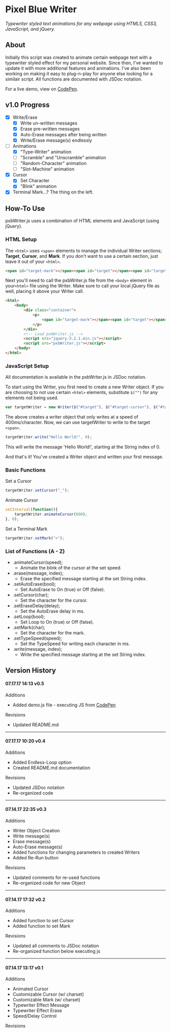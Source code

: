 # Pixel Blue Writer
_Typewriter styled text animations for any webpage using HTML5, CSS3, JavaScript, and jQuery._

## About
Initially this script was created to animate certain webpage text with a typewriter styled effect for my personal website. Since then, I've wanted to update it with more additional features and animations. I've also been working on making it easy to plug-n-play for anyone else looking for a similair script. All functions are documented with JSDoc notation. 

For a live demo, view on [CodePen](https://codepen.io/pxlblue/full/WOmddR).

## v1.0 Progress
- [x] Write/Erase
    - [x] Write un-written messages
    - [x] Erase pre-written messages
    - [x] Auto-Erase messages after being written
    - [x] Write/Erase message(s) endlessly
- [ ] Animations
    - [x] "Type-Writer" animation
    - [ ] "Scramble" and "Unscramble" animation
    - [ ] "Random-Character" animation
    - [ ] "Slot-Machine" animation
- [x] Cursor
    - [x] Set Character
    - [x] "Blink" animation
- [x] Terminal Mark...? The thing on the left.

## How-To Use
pxbWriter.js uses a combination of HTML elements and JavaScript (using jQuery).

### HTML Setup
The `<html>` uses `<span>` elements to manage the individual Writer sections; **Target**, **Cursor**, and **Mark**. If you don't want to use a certain section, just leave it out of your `<html>`.

```HTML
<span id="target-mark"></span><span id="target"></span><span id="target-cursor"></span>
```

Next you'll need to call the pxbWriter.js file from the `<body>` element in your`<html>` file using the Writer. Make sure to call your local jQuery file as well, placing it above your Writer call.
```HTML
<html>
    <body>
        <div class="container">
            <p>
                <span id="target-mark"></span><span id="target"></span><span id="target-cursor"></span>
            </p>
        </div>
        <!-- Load pxbWriter.js -->
        <script src="jquery-3.2.1.min.js"></script>
        <script src="pxbWriter.js"></script>
    </body>
</html>
```
### JavaScript Setup
All documentation is available in the pxbWriter.js in JSDoc notation.

To start using the Writer, you first need to create a new Writer object. If you are choosing to not use certain `<html>` elements, substitute `$("")` for any elements not being used.
```JavaScript
var targetWriter = new Writer($("#target"), $("#target-cursor"), $("#target-mark"), 400, false, false, 0);
```
The above creates a writer object that only writes at a speed of 400ms/character. Now, we can use targetWriter to write to the target `<span>`.
```JavaScript
targetWriter.write("Hello World!", 0);
```
This will write the message 'Hello World!', starting at the String index of 0.

And that's it! You've created a Writer object and written your first message.

### Basic Functions
Set a Cursor
```JavaScript
targetWriter.setCursor("_");
```
Animate Cursor
```JavaScript
setInterval(function(){
    targetWriter.animateCursor(600);
}, 0);
```
Set a Terminal Mark
```JavaScript
targetWriter.setMark(">");
```
### List of Functions (A - Z)
- .animateCursor(speed);
    - Animate the blink of the cursor at the set speed.
- .erase(message, index);
    - Erase the specified message starting at the set String index.
- .setAutoErase(bool);
    - Set AutoErase to On (true) or Off (false).
- .setCursor(char);
    - Set the character for the cursor.
- .setEraseDelay(delay);
    - Set the AutoErase delay in ms.
- .setLoop(bool);
    - Set Loop to On (true) or Off (false).
- .setMark(char);
    - Set the character for the mark.
- .setTypeSpeed(speed);
    - Set the TypeSpeed for writing each character in ms.
- .write(message, index);
    - Write the specified message starting at the set String index.


## Version History
#### 07.17.17 14:13 v0.5
Additions
- Added demo.js file - executing JS from [CodePen](https://codepen.io/pxlblue/pen/WOmddR)

Revisions
- Updated README.md
---
#### 07.17.17 10:20 v0.4
Additions
- Added Endless-Loop option
- Created README.md documentation

Revisions
- Updated JSDoc notation
- Re-organized code
---
#### 07.14.17 22:35 v0.3
Additions
- Writer Object Creation
- Write message(s)
- Erase message(s)
- Auto-Erase message(s)
- Added functions for changing parameters to created Writers
- Added Re-Run button

Revisions
- Updated comments for re-used functions
- Re-organized code for new Object
---
#### 07.14.17 17:32 v0.2
Additions
- Added function to set Cursor
- Added function to set Mark

Revisions
- Updated all comments to JSDoc notation
- Re-organized function below executing js
---
#### 07.14.17 13:17 v0.1
Additions
- Animated Cursor
- Customizable Cursor (w/ charset)
- Customizable Mark (w/ charset)
- Typewriter Effect Message
- Typewriter Effect Erase
- Speed/Delay Control

Revisions
